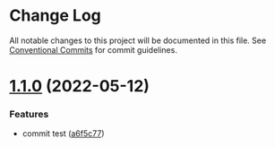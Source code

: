 # Change Log

All notable changes to this project will be documented in this file.
See [Conventional Commits](https://conventionalcommits.org) for commit guidelines.

# [1.1.0](https://github.com/thiagobrolly/design-system-doc/compare/v2.0.0...v1.1.0) (2022-05-12)


### Features

* commit test ([a6f5c77](https://github.com/thiagobrolly/design-system-doc/commit/a6f5c7737377ced1905cc0cf72664c7eeaa6c045))

